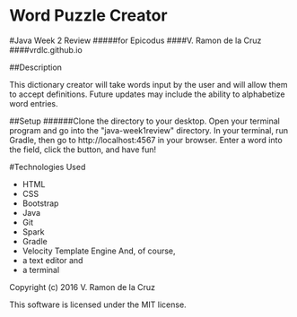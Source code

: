 # Word Puzzle Creator
#Java Week 2 Review
#####for Epicodus
####V. Ramon de la Cruz
####vrdlc.github.io

##Description

This dictionary creator will take words input by the user and will allow them to accept definitions. Future updates may include the ability to alphabetize word entries.


##Setup
######Clone the directory to your desktop. Open your terminal program and go into the "java-week1review" directory. In your terminal, run Gradle, then go to http://localhost:4567 in your browser. Enter a word into the field, click the button, and have fun!


#Technologies Used
* HTML
* CSS
* Bootstrap
* Java
* Git
* Spark
* Gradle
* Velocity Template Engine
And, of course,
* a text editor and
* a terminal

Copyright (c) 2016 V. Ramon de la Cruz

This software is licensed under the MIT license.
